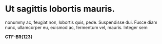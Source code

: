 # Ut sagittis lobortis mauris.

nonummy ac, feugiat non, lobortis quis, pede. Suspendisse dui. Fusce diam nunc, ullamcorper eu, euismod ac, fermentum vel, mauris. Integer sem

**CTF-BR{123}**
